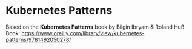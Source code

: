 # Kubernetes Patterns

Based on the **Kubernetes Patterns** book by Bilgin Ibryam & Roland Huß.
Book: https://www.oreilly.com/library/view/kubernetes-patterns/9781492050278/

